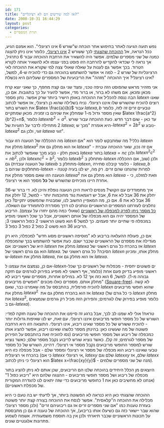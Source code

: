 ```yaml
---
id: 171
title: "אז למה שורשים הם לא רציונליים?"
date: 2008-10-31 16:44:29
layout: post
categories: 
  - תורת המספרים
---
```

נפש תועה הגיעה לאתר בחיפוש אחר הוכחה ש"שורש 6 אינו רציונלי". הוא אמנם הגיע, ככל הנראה, אל <a href="http://www.gadial.net/?p=27">ההוכחה שהצגתי</a> לכך ששורש 2 <a href="http://he.wikipedia.org/wiki/%D7%9E%D7%A1%D7%A4%D7%A8_%D7%90%D7%99_%D7%A8%D7%A6%D7%99%D7%95%D7%A0%D7%9C%D7%99">אינו רציונלי</a>, כלומר אינו ניתן להצגה כמנה של שני מספרים שלמים. אפשר היה להשאיר את הרחבת ההוכחה עבור 6 כתרגיל, אך נראה לי שכדאי להקדיש להרחבה הזו פוסט בפני עצמו ולא להשאיר אותה לקורא הטרוד. בכך אפשר גם לענות על שאלה שאולי צצה למי שקורא את ההוכחה לאי הרציונליות של שורש 2 - למה אי אפשר להשתמש בהוכחה גם כדי להוכיח ש-4, למשל, אינו רציונלי? איך ההוכחה "מזהה" את הריבועיות של המספרים שעליהם היא נכשלת?

אני מזהיר מראש שהפוסט הזה טיפה טכני, ומצד שני גם קצת מחפף, כך שאני יוצא קרח מכאן ומכאן. אם משהו לא ברור, או ברור מדי, אפשר להעיר על כך בתגובות.
אם כן, הבה ננסה להכליל את ההוכחה באופן הישיר ביותר שרק אפשר. נתון מספר $latex n$ שאנו רוצים להוכיח שהשורש שלו איננו רציונלי. נניח בשלילה שהוא כן רציונלי, אז אפשר לכתוב את השורש בתור $latex \frac{a}{b}$ עבור $latex a,b$ טבעיים זרים זה לזה, כלומר שאין מספר גדול מ-1 שמחלק את שניהם בו זמנית. מכאן שמתקיים $latex \frac{a^2}{b^2}=n$, כלומר $latex nb^2=a^2$. עד כאן - שום דבר חדש. כעת ההוכחה עבור שורש 2 מתחילה לדבר על הזוגיות של $latex a$; היא אומרת "מכך ש-$latex a^2=2b^2$ נובע ש-$latex a^2$ זוגי, ולכן גם $latex a$ זוגי".

מה ההכללה של הטענה הזו עבור $latex n$ כללי? מה שמתבקש לומר הוא "אם $latex n$ מחלק את $latex a^2$ אז הוא מחלק גם את $latex a$" - אם זה נכון, שאר ההוכחה עוברת באופן חלק - נובע מכך שאפשר לכתוב את $latex a$ בתור $latex a=nc$ ולכן $latex n^2c^2=nb^2$, ולכן $latex nc^2=b^2$, כלומר $latex b^2$ מתחלק ב-$latex n$ ולכן (שוב, אם ההכללה של הטענה עובדת) גם $latex b$ מתחלק ב-$latex n$, כלומר קיבלנו סתירה - $latex a,b$ מתחלקים שניהם ב-$latex n$ למרות שהנחנו שהם זרים. רק מה, יש לנו בעיה קטנה - הטענה הזו שאם מספר מחלק את $latex a^2$ הוא מחלק גם את $latex a$ - וזאת למזלנו, כי אחרת היינו מוכיחים שהשורש של <strong>כל</strong> מספר הוא אי רציונלי.

איך מתמודדים עם הקושי? מנסים לראות היכן הטענה נופלת והיכן לא. די ברור ש-36 יחלק את 36 אבל לא את 6, אבל יש דוגמאות נגד מחוכמות יותר - למשל, 12 יחלק את 36 אבל לא את 6. אם כן, מה המאפיין החשוב לנו, שמבטיח שהמשפט יתקיים? כאן נחלצים לעזרתנו המספרים הראשוניים ונותנים לנו דרך מסודרת להתמודד עם השאלה. <a href="http://he.wikipedia.org/wiki/%D7%94%D7%9E%D7%A9%D7%A4%D7%98_%D7%94%D7%99%D7%A1%D7%95%D7%93%D7%99_%D7%A9%D7%9C_%D7%94%D7%90%D7%A8%D7%99%D7%AA%D7%9E%D7%98%D7%99%D7%A7%D7%94">כל מספר ניתן לפרק למכפלה של ראשוניים</a> (שאולי כמה מהם יחזרו על עצמם). הריבוע של המספר יהיה גם הוא מכפלה של אותם ראשוניים, אבל כך שכל ראשוני מופיע במכפלה פי שתיים יותר פעמים. כך למשל 6 הוא פשוט הראשוני 2 כפול הראשוני 3; הריבוע 36 הוא פשוט 2 כפול 2 כפול 3 כפול 3.

אם כן, פעולת ההעלאה בריבוע לא "מוסיפה ראשוניים מסוג חדש" למכפלה; היא רק מגדילה את מספרם של הראשוניים שכבר ישנם. כעת אפשר להשתמש בכך שהמכפלה היא של ראשוניים: אם $latex n$ מחלק את $latex a$ אז בהכרח כל גורם ראשוני של $latex n$ הוא גם גורם ראשוני של $latex a$. הסיבה? כל גורם ראשוני של $latex n$ מחלק אותו, ומכיוון ש-$latex n$ מחלק את $latex a$, אז הוא מחלק גם את $latex a$.

אם כן, נצמצם את עצמנו ל-$latex n$-ים פשוטים יחסית - מכפלות של ראשוניים כך שכל ראשוני מופיע בדיוק פעם אחת (כלומר, אף ראשוני לא מופיע בפירוק לגורמים עם חזקה גבוהה מ-1). למשל, 6 הוא כזה אך 12 לא. במילים אחרות, מספרים שאף ריבוע לא מחלק אותם. מספרים כאלו מכונים "חופשיים מריבועים" (<a href="http://en.wikipedia.org/wiki/Square-free_integer">Square-free</a>). לא קשה להוכיח פורמלית, בהתבסס על מה שאמרנו כבר, שאם $latex n$ שהוא חופשי מריבועים מחלק את $latex a^2$  אז הוא בהכרח מחלק גם את $latex a$ (כי כל גורם של $latex n$ מחלק את $latex a^2$, כלומר מופיע בפירוק שלו לגורמים; והפירוק הזה מכיל רק גורמים שנמצאים גם ב-$latex a$).

טראח! אולי לא שמנו לב לכך, אבל ברגע זה סיימנו את ההוכחה של טענה חזקה למדי: השורש של כל מספר חופשי מריבועים איננו רציונלי. עם זאת, יש לנו שאיפות גדולות יותר - להוכיח ששורש של כל מספר שאינו ריבוע, אינו רציונלי. התוצאה הזו היא הרחבה פשוטה של מה שעשינו כאן: בהינתן מספר כלשהו שאיננו ריבוע, אפשר להציג אותו כמכפלה של ריבוע ושל מספר חופשי מריבועים (נסו להוכיח זאת בהתבסס על הפירוק של מספר לגורמים; זה קל). כאשר נוציא שורש לריבוע נקבל מספר שלם; כאשר נוציא שורש למספר החופשי מריבועים נקבל מספר אי רציונלי. דהיינו, השורש של כל מספר טבעי שאיננו ריבוע הוא מכפלה של מספר אי רציונלי ומספר שלם - אבל מכפלה כזו היא בהכרח אי רציונלית (כי אם $latex x$ אי רציונלי, $latex y$ שלם וגם $latex xy$ שלם, אז $latex x$ הוא רציונלי כי ניתן לכתוב $latex x=\frac{xy}{y}$ - מנה של שני מספרים שלמים).

היוצאים מן הכלל היחידים בהוכחה שלנו הם הריבועים, שכן אותם לא ניתן להציג בתור מכפלה של ריבוע ושל מספר חופשי מריבועים - ההצגה שלהם היא "ריבוע כפול 1" (אנחנו לא מחשיבים כאן את 1 כחופשי מריבועים כדי שזה יתאים לנו להגדרה המקורית של מכפלת ראשוניים).

ההוכחה שהצגתי כאן היא כנראה לא הפשוטה ביותר, אך לדעתי יש בה טעם כי היא מכלילה את ההוכחה ה"קלאסית". אפשר לנסח את ההוכחה בצורה קצת יותר פשוטה בעזרת טענות כמו "אם שני מספרים זרים אז גם ריבועיהם זרים" (ולכן מספר רציונלי שהוא שבר יישאר כזה גם כשיעלו אותו בריבוע), אך ההוכחה של טענה זו גם כן מתבססת על תכונות הראשוניים שכבר תיארתי ולכן אין בה תוספת משמעותית. אשמח לשמוע פתרונות אלגנטיים שונים.
